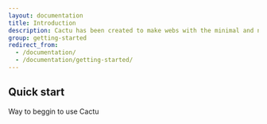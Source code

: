 ```yaml
---
layout: documentation
title: Introduction
description: Cactu has been created to make webs with the minimal and necesary styles.
group: getting-started
redirect_from:
  - /documentation/
  - /documentation/getting-started/
---
```


## Quick start

Way to beggin to use Cactu